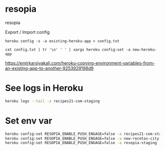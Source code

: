 # resopia
resopia

Export / Import config

`heroku config -s -a existing-heroku-app > config.txt`

`cat config.txt | tr '\n' ' ' | xargs heroku config:set -a new-heroku-app`

https://emirkarsiyakali.com/heroku-copying-environment-variables-from-an-existing-app-to-another-9253929198d9

# See logs in Heroku
```bash
heroku logs --tail -a recipes21-com-staging
```

# Set env var
```bash
heroku config:set RESOPIA_ENABLE_PUSH_ENGAGE=false -a recipes21-com-staging
heroku config:set RESOPIA_ENABLE_PUSH_ENGAGE=false -a new-recetas-city-staging
heroku config:set RESOPIA_ENABLE_PUSH_ENGAGE=false -a resopia-staging
```
